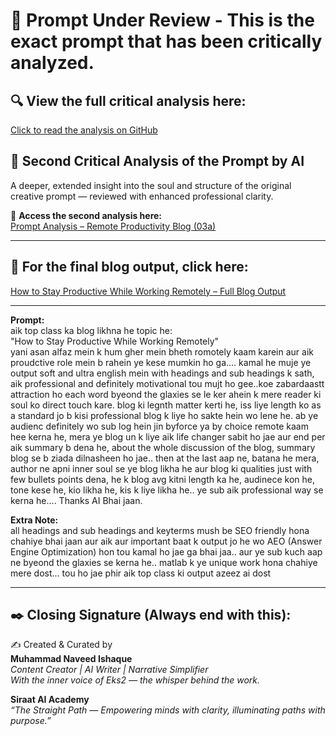 # 📝 Prompt Under Review - This is the exact prompt that has been critically analyzed.

## 🔍 **View the full critical analysis here:**  
[Click to read the analysis on GitHub](https://github.com/siraat-ai-academy/soulcrafted-prompts-by-eks2/blob/main/prompt-01/03-Eks2_AI_Prompt_Critique.md)


## 🧠 Second Critical Analysis of the Prompt by AI  
A deeper, extended insight into the soul and structure of the original creative prompt — reviewed with enhanced professional clarity.

🔗 **Access the second analysis here:**  
[Prompt Analysis – Remote Productivity Blog (03a)](https://github.com/siraat-ai-academy/soulcrafted-prompts-by-eks2/blob/main/prompt-01/03a-Prompt_Analysis_Remote_Productivity_Blog.md)


---

## 📘 **For the final blog output, click here:**  
[How to Stay Productive While Working Remotely – Full Blog Output](https://github.com/siraat-ai-academy/soulcrafted-prompts-by-eks2/blob/main/prompt-01/04-Remote_Work_Productivity_Guide.md)

---

**Prompt:**  
aik top class ka blog likhna he topic he:  
"How to Stay Productive While Working Remotely"  
yani asan alfaz mein k hum gher mein bheth romotely kaam karein aur aik proudctive role mein b rahein ye kese mumkin ho ga.... kamal he muje ye output soft and ultra english mein with headings and sub headings k sath, aik professional and definitely motivational tou mujt ho gee..koe zabardaastt attraction ho each word byeond the glaxies se le ker ahein k mere reader ki soul ko direct touch kare. blog ki legnth matter kerti he, iss liye length ko as a standard jo b kisi professional blog k liye ho sakte hein wo lene he. ab ye audienc definitely wo sub log hein jin byforce ya by choice remote kaam hee kerna he, mera ye blog un k liye aik life changer sabit ho jae aur end per aik summary b dena he, about the whole discussion of the blog, summary blog se b ziada dilnasheen ho jae.. then at the last aap ne, batana he mera, author ne apni inner soul se ye blog likha he aur blog ki qualities just with few bullets points dena, he k blog avg kitni length ka he, audinece kon he, tone kese he, kio likha he, kis k liye likha he.. ye sub aik professional way se kerna he.... Thanks AI Bhai jaan.

**Extra Note:**  
all headings and sub headings and keyterms mush be SEO friendly hona chahiye bhai jaan aur aik aur important baat k output jo he wo AEO (Answer Engine Optimization) hon tou kamal ho jae ga bhai jaa.. aur ye sub kuch aap ne byeond the glaxies se kerna he.. matlab k ye unique work hona chahiye mere dost... tou ho jae phir aik top class ki output azeez ai dost

---

## ✒️ Closing Signature (Always end with this):

✍️ Created & Curated by  
**Muhammad Naveed Ishaque**  
*Content Creator | AI Writer | Narrative Simplifier*  
*With the inner voice of Eks2 — the whisper behind the work.*

**Siraat AI Academy**  
_“The Straight Path — Empowering minds with clarity, illuminating paths with purpose.”_
